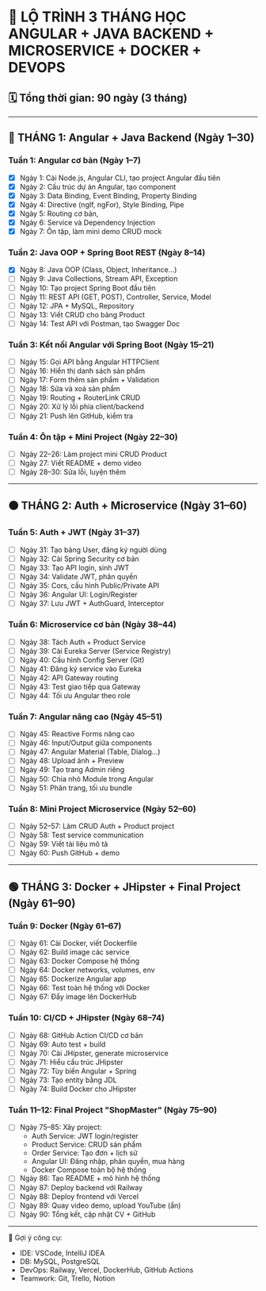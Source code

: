 # 📘 LỘ TRÌNH 3 THÁNG HỌC ANGULAR + JAVA BACKEND + MICROSERVICE + DOCKER + DEVOPS

## 🗓️ Tổng thời gian: 90 ngày (3 tháng)

---

## 🔵 THÁNG 1: Angular + Java Backend (Ngày 1–30)

### Tuần 1: Angular cơ bản (Ngày 1–7)

- [x] Ngày 1: Cài Node.js, Angular CLI, tạo project Angular đầu tiên
- [x] Ngày 2: Cấu trúc dự án Angular, tạo component
- [x] Ngày 3: Data Binding, Event Binding, Property Binding
- [x] Ngày 4: Directive (ngIf, ngFor), Style Binding, Pipe
- [x] Ngày 5: Routing cơ bản,
- [x] Ngày 6: Service và Dependency Injection
- [x] Ngày 7: Ôn tập, làm mini demo CRUD mock

### Tuần 2: Java OOP + Spring Boot REST (Ngày 8–14)

- [x] Ngày 8: Java OOP (Class, Object, Inheritance...)
- [ ] Ngày 9: Java Collections, Stream API, Exception
- [ ] Ngày 10: Tạo project Spring Boot đầu tiên
- [ ] Ngày 11: REST API (GET, POST), Controller, Service, Model
- [ ] Ngày 12: JPA + MySQL, Repository
- [ ] Ngày 13: Viết CRUD cho bảng Product
- [ ] Ngày 14: Test API với Postman, tạo Swagger Doc

### Tuần 3: Kết nối Angular với Spring Boot (Ngày 15–21)

- [ ] Ngày 15: Gọi API bằng Angular HTTPClient
- [ ] Ngày 16: Hiển thị danh sách sản phẩm
- [ ] Ngày 17: Form thêm sản phẩm + Validation
- [ ] Ngày 18: Sửa và xoá sản phẩm
- [ ] Ngày 19: Routing + RouterLink CRUD
- [ ] Ngày 20: Xử lý lỗi phía client/backend
- [ ] Ngày 21: Push lên GitHub, kiểm tra

### Tuần 4: Ôn tập + Mini Project (Ngày 22–30)

- [ ] Ngày 22–26: Làm project mini CRUD Product
- [ ] Ngày 27: Viết README + demo video
- [ ] Ngày 28–30: Sửa lỗi, luyện thêm

---

## 🟠 THÁNG 2: Auth + Microservice (Ngày 31–60)

### Tuần 5: Auth + JWT (Ngày 31–37)

- [ ] Ngày 31: Tạo bảng User, đăng ký người dùng
- [ ] Ngày 32: Cài Spring Security cơ bản
- [ ] Ngày 33: Tạo API login, sinh JWT
- [ ] Ngày 34: Validate JWT, phân quyền
- [ ] Ngày 35: Cors, cấu hình Public/Private API
- [ ] Ngày 36: Angular UI: Login/Register
- [ ] Ngày 37: Lưu JWT + AuthGuard, Interceptor

### Tuần 6: Microservice cơ bản (Ngày 38–44)

- [ ] Ngày 38: Tách Auth + Product Service
- [ ] Ngày 39: Cài Eureka Server (Service Registry)
- [ ] Ngày 40: Cấu hình Config Server (Git)
- [ ] Ngày 41: Đăng ký service vào Eureka
- [ ] Ngày 42: API Gateway routing
- [ ] Ngày 43: Test giao tiếp qua Gateway
- [ ] Ngày 44: Tối ưu Angular theo role

### Tuần 7: Angular nâng cao (Ngày 45–51)

- [ ] Ngày 45: Reactive Forms nâng cao
- [ ] Ngày 46: Input/Output giữa components
- [ ] Ngày 47: Angular Material (Table, Dialog...)
- [ ] Ngày 48: Upload ảnh + Preview
- [ ] Ngày 49: Tạo trang Admin riêng
- [ ] Ngày 50: Chia nhỏ Module trong Angular
- [ ] Ngày 51: Phân trang, tối ưu bundle

### Tuần 8: Mini Project Microservice (Ngày 52–60)

- [ ] Ngày 52–57: Làm CRUD Auth + Product project
- [ ] Ngày 58: Test service communication
- [ ] Ngày 59: Viết tài liệu mô tả
- [ ] Ngày 60: Push GitHub + demo

---

## 🟢 THÁNG 3: Docker + JHipster + Final Project (Ngày 61–90)

### Tuần 9: Docker (Ngày 61–67)

- [ ] Ngày 61: Cài Docker, viết Dockerfile
- [ ] Ngày 62: Build image các service
- [ ] Ngày 63: Docker Compose hệ thống
- [ ] Ngày 64: Docker networks, volumes, env
- [ ] Ngày 65: Dockerize Angular app
- [ ] Ngày 66: Test toàn hệ thống với Docker
- [ ] Ngày 67: Đẩy image lên DockerHub

### Tuần 10: CI/CD + JHipster (Ngày 68–74)

- [ ] Ngày 68: GitHub Action CI/CD cơ bản
- [ ] Ngày 69: Auto test + build
- [ ] Ngày 70: Cài JHipster, generate microservice
- [ ] Ngày 71: Hiểu cấu trúc JHipster
- [ ] Ngày 72: Tùy biến Angular + Spring
- [ ] Ngày 73: Tạo entity bằng JDL
- [ ] Ngày 74: Build Docker cho JHipster

### Tuần 11–12: Final Project "ShopMaster" (Ngày 75–90)

- [ ] Ngày 75–85: Xây project:
  - Auth Service: JWT login/register
  - Product Service: CRUD sản phẩm
  - Order Service: Tạo đơn + lịch sử
  - Angular UI: Đăng nhập, phân quyền, mua hàng
  - Docker Compose toàn bộ hệ thống
- [ ] Ngày 86: Tạo README + mô hình hệ thống
- [ ] Ngày 87: Deploy backend với Railway
- [ ] Ngày 88: Deploy frontend với Vercel
- [ ] Ngày 89: Quay video demo, upload YouTube (ẩn)
- [ ] Ngày 90: Tổng kết, cập nhật CV + GitHub

---

📌 Gợi ý công cụ:

- IDE: VSCode, IntelliJ IDEA
- DB: MySQL, PostgreSQL
- DevOps: Railway, Vercel, DockerHub, GitHub Actions
- Teamwork: Git, Trello, Notion
